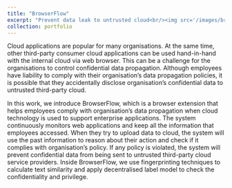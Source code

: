 ```yaml
---
title: "BrowserFlow"
excerpt: "Prevent data leak to untrusted cloud<br/><img src='/images/browserflow.jpg'>"
collection: portfolio
---
```


Cloud applications are popular for many organisations. At the same time, other third-party consumer cloud applications can be used hand-in-hand with the internal cloud via web browser. This can be a challenge for the organisations to control confidential data propagation. Although employees have liability to comply with their organisation’s data propagation policies, it is possible that they accidentally disclose organisation’s confidential data to untrusted third-party cloud.

In this work, we introduce BrowserFlow, which is a browser extension that helps employees comply with organisation’s data propagation when cloud technology is used to support enterprise applications. The system continuously monitors web applications and keep all the information that employees accessed. When they try to upload data to cloud, the system will use the past information to reason about their action and check if it complies with organisation’s policy. If any policy is violated, the system will prevent confidential data from being sent to untrusted third-party cloud service providers. Inside BrowserFlow, we use fingerprinting techniques to calculate text similarity and apply decentralised label model to check the confidentiality and privilege.
